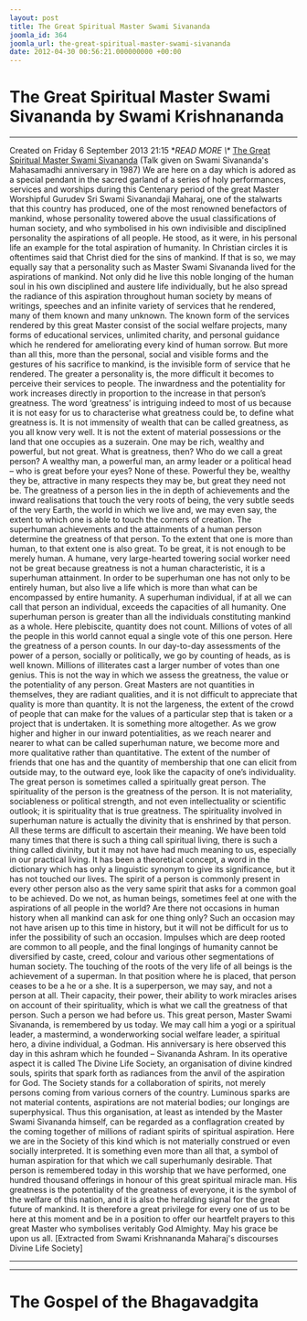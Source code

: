 ```yaml
---
layout: post
title: The Great Spiritual Master Swami Sivananda
joomla_id: 364
joomla_url: the-great-spiritual-master-swami-sivananda
date: 2012-04-30 00:56:21.000000000 +00:00
---
```

# The Great Spiritual Master Swami Sivananda by Swami Krishnananda
* * *
Created on Friday 6 September 2013 21:15
**READ MORE \\\** [The Great Spiritual Master Swami Sivananda](http://www.swami-krishnananda.org/disc/disc_205.html)
(Talk given on Swami Sivananda's Mahasamadhi anniversary in 1987) 
We are here on a day which is adored as a special pendant in the sacred garland of a series of holy performances, services and worships during this Centenary period of the great Master Worshipful Gurudev Sri Swami Sivanandaji Maharaj, one of the stalwarts that this country has produced, one of the most renowned benefactors of mankind, whose personality towered above the usual classifications of human society, and who symbolised in his own indivisible and disciplined personality the aspirations of all people. He stood, as it were, in his personal life an example for the total aspiration of humanity.
In Christian circles it is oftentimes said that Christ died for the sins of mankind. If that is so, we may equally say that a personality such as Master Swami Sivananda lived for the aspirations of mankind. Not only did he live this noble longing of the human soul in his own disciplined and austere life individually, but he also spread the radiance of this aspiration throughout human society by means of writings, speeches and an infinite variety of services that he rendered, many of them known and many unknown. The known form of the services rendered by this great Master consist of the social welfare projects, many forms of educational services, unlimited charity, and personal guidance which he rendered for ameliorating every kind of human sorrow.
But more than all this, more than the personal, social and visible forms and the gestures of his sacrifice to mankind, is the invisible form of service that he rendered. The greater a personality is, the more difficult it becomes to perceive their services to people. The inwardness and the potentiality for work increases directly in proportion to the increase in that person’s greatness. The word ‘greatness’ is intriguing indeed to most of us because it is not easy for us to characterise what greatness could be, to define what greatness is. It is not immensity of wealth that can be called greatness, as you all know very well. It is not the extent of material possessions or the land that one occupies as a suzerain. One may be rich, wealthy and powerful, but not great.
What is greatness, then? Who do we call a great person? A wealthy man, a powerful man, an army leader or a political head – who is great before your eyes? None of these. Powerful they be, wealthy they be, attractive in many respects they may be, but great they need not be. The greatness of a person lies in the in depth of achievements and the inward realisations that touch the very roots of being, the very subtle seeds of the very Earth, the world in which we live and, we may even say, the extent to which one is able to touch the corners of creation.
The superhuman achievements and the attainments of a human person determine the greatness of that person. To the extent that one is more than human, to that extent one is also great. To be great, it is not enough to be merely human. A humane, very large-hearted towering social worker need not be great because greatness is not a human characteristic, it is a superhuman attainment. In order to be superhuman one has not only to be entirely human, but also live a life which is more than what can be encompassed by entire humanity. A superhuman individual, if at all we can call that person an individual, exceeds the capacities of all humanity. One superhuman person is greater than all the individuals constituting mankind as a whole. Here plebiscite, quantity does not count. Millions of votes of all the people in this world cannot equal a single vote of this one person. Here the greatness of a person counts. In our day-to-day assessments of the power of a person, socially or politically, we go by counting of heads, as is well known. Millions of illiterates cast a larger number of votes than one genius. This is not the way in which we assess the greatness, the value or the potentiality of any person. Great Masters are not quantities in themselves, they are radiant qualities, and it is not difficult to appreciate that quality is more than quantity. It is not the largeness, the extent of the crowd of people that can make for the values of a particular step that is taken or a project that is undertaken. It is something more altogether.
As we grow higher and higher in our inward potentialities, as we reach nearer and nearer to what can be called superhuman nature, we become more and more qualitative rather than quantitative. The extent of the number of friends that one has and the quantity of membership that one can elicit from outside may, to the outward eye, look like the capacity of one’s individuality. The great person is sometimes called a spiritually great person. The spirituality of the person is the greatness of the person. It is not materiality, sociableness or political strength, and not even intellectuality or scientific outlook; it is spirituality that is true greatness.
The spirituality involved in superhuman nature is actually the divinity that is enshrined by that person. All these terms are difficult to ascertain their meaning. We have been told many times that there is such a thing call spiritual living, there is such a thing called divinity, but it may not have had much meaning to us, especially in our practical living. It has been a theoretical concept, a word in the dictionary which has only a linguistic synonym to give its significance, but it has not touched our lives.
The spirit of a person is commonly present in every other person also as the very same spirit that asks for a common goal to be achieved. Do we not, as human beings, sometimes feel at one with the aspirations of all people in the world? Are there not occasions in human history when all mankind can ask for one thing only? Such an occasion may not have arisen up to this time in history, but it will not be difficult for us to infer the possibility of such an occasion. Impulses which are deep rooted are common to all people, and the final longings of humanity cannot be diversified by caste, creed, colour and various other segmentations of human society.
The touching of the roots of the very life of all beings is the achievement of a superman. In that position where he is placed, that person ceases to be a he or a she. It is a superperson, we may say, and not a person at all. Their capacity, their power, their ability to work miracles arises on account of their spirituality, which is what we call the greatness of that person. Such a person we had before us. This great person, Master Swami Sivananda, is remembered by us today. We may call him a yogi or a spiritual leader, a mastermind, a wonderworking social welfare leader, a spiritual hero, a divine individual, a Godman. His anniversary is here observed this day in this ashram which he founded – Sivananda Ashram. In its operative aspect it is called The Divine Life Society, an organisation of divine kindred souls, spirits that spark forth as radiances from the anvil of the aspiration for God. The Society stands for a collaboration of spirits, not merely persons coming from various corners of the country. Luminous sparks are not material contents, aspirations are not material bodies; our longings are superphysical. Thus this organisation, at least as intended by the Master Swami Sivananda himself, can be regarded as a conflagration created by the coming together of millions of radiant spirits of spiritual aspiration.
Here we are in the Society of this kind which is not materially construed or even socially interpreted. It is something even more than all that, a symbol of human aspiration for that which we call superhumanly desirable. That person is remembered today in this worship that we have performed, one hundred thousand offerings in honour of this great spiritual miracle man. His greatness is the potentiality of the greatness of everyone, it is the symbol of the welfare of this nation, and it is also the heralding signal for the great future of mankind.
It is therefore a great privilege for every one of us to be here at this moment and be in a position to offer our heartfelt prayers to this great Master who symbolises veritably God Almighty. May his grace be upon us all.
[Extracted from Swami Krishnananda Maharaj's discourses Divine Life Society]
* * *
* * *
# The Gospel of the Bhagavadgita
